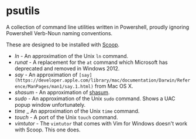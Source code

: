 psutils
=======

A collection of command line utilities written in Powershell, proudly ignoring Powershell Verb-Noun naming conventions.

These are designed to be installed with [Scoop](http://scoop.sh).

* *ln* - An approximation of the Unix `ln` command.
* *runat* - A replacement for the `at` command which Microsoft has deprecated and removed in Windows 2012.
* *say* - An approximation of `[say](https://developer.apple.com/library/mac/documentation/Darwin/Reference/ManPages/man1/say.1.html)` from Mac OS X.
* *shasum* - An approximation of [shasum](http://linux.die.net/man/1/shasum).
* *sudo* - An approximation of the Unix `sudo` command. Shows a UAC popup window unfortunately.
* *time* _ An approximation of the Unix `time` command.
* *touch* - A port of the Unix `touch` command.
* *vimtutor* - The `vimtutor` that comes with Vim for Windows doesn't work with Scoop. This one does.
